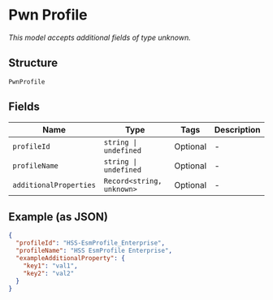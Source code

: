 
# Pwn Profile

*This model accepts additional fields of type unknown.*

## Structure

`PwnProfile`

## Fields

| Name | Type | Tags | Description |
|  --- | --- | --- | --- |
| `profileId` | `string \| undefined` | Optional | - |
| `profileName` | `string \| undefined` | Optional | - |
| `additionalProperties` | `Record<string, unknown>` | Optional | - |

## Example (as JSON)

```json
{
  "profileId": "HSS-EsmProfile_Enterprise",
  "profileName": "HSS EsmProfile Enterprise",
  "exampleAdditionalProperty": {
    "key1": "val1",
    "key2": "val2"
  }
}
```

